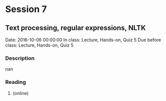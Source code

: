 # Session 7
## Text processing,  regular expressions, NLTK
Date: 2016-10-06 00:00:00
In class: Lecture, Hands-on, Quiz 5
Due before class: Lecture, Hands-on, Quiz 5
### Description
nan
### Reading
1. (online)
